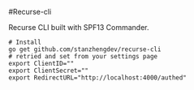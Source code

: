 #Recurse-cli


Recurse CLI built with SPF13 Commander.


```
# Install
go get github.com/stanzhengdev/recurse-cli
# retried and set from your settings page
export ClientID=""
export ClientSecret=""
export RedirectURL="http://localhost:4000/authed"
```